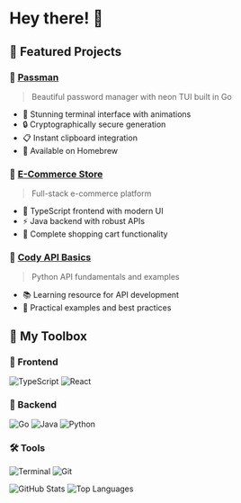 # Hey there! 👋 

## 🚀 Featured Projects

### 🔐 [Passman](https://github.com/mshnjffr/passman)
> Beautiful password manager with neon TUI built in Go
- 🎨 Stunning terminal interface with animations
- 🔒 Cryptographically secure generation
- 📋 Instant clipboard integration
- 🍺 Available on Homebrew

### 🛒 [E-Commerce Store](https://github.com/mshnjffr/e_commerce_store)
> Full-stack e-commerce platform
- 🎯 TypeScript frontend with modern UI
- ⚡ Java backend with robust APIs
- 🔄 Complete shopping cart functionality

### 🐍 [Cody API Basics](https://github.com/mshnjffr/cody_api_basics)
> Python API fundamentals and examples
- 📚 Learning resource for API development
- 🔧 Practical examples and best practices

## 🧰 My Toolbox

### 🎨 Frontend
![TypeScript](https://img.shields.io/badge/TypeScript-007ACC?style=for-the-badge&logo=typescript&logoColor=white)
![React](https://img.shields.io/badge/React-20232A?style=for-the-badge&logo=react&logoColor=61DAFB)

### 🔧 Backend
![Go](https://img.shields.io/badge/Go-00ADD8?style=for-the-badge&logo=go&logoColor=white)
![Java](https://img.shields.io/badge/Java-ED8B00?style=for-the-badge&logo=java&logoColor=white)
![Python](https://img.shields.io/badge/Python-3776AB?style=for-the-badge&logo=python&logoColor=white)

### 🛠️ Tools
![Terminal](https://img.shields.io/badge/Terminal-4EAA25?style=for-the-badge&logo=gnome-terminal&logoColor=white)
![Git](https://img.shields.io/badge/Git-F05032?style=for-the-badge&logo=git&logoColor=white)


![GitHub Stats](https://github-readme-stats.vercel.app/api?username=mshnjffr&show_icons=true&theme=radical)
![Top Languages](https://github-readme-stats.vercel.app/api/top-langs/?username=mshnjffr&layout=compact&theme=radical)

<!--
**mshnjffr/mshnjffr** is a ✨ _special_ ✨ repository because its `README.md` (this file) appears on your GitHub profile.

Here are some ideas to get you started:

- 🔭 I’m currently working on ...
- 🌱 I’m currently learning ...
- 👯 I’m looking to collaborate on ...
- 🤔 I’m looking for help with ...
- 💬 Ask me about ...
- 📫 How to reach me: ...
- 😄 Pronouns: ...
- ⚡ Fun fact: ...
-->
